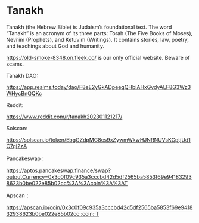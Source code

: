 # Tanakh
Tanakh (the Hebrew Bible) is Judaism’s foundational text. The word “Tanakh” is an acronym of its three parts: Torah (The Five Books of Moses), Nevi’im (Prophets), and Ketuvim (Writings). It contains stories, law, poetry, and teachings about God and humanity.

https://old-smoke-8348.on.fleek.co/ is our only official website. Beware of scams.

Tanakh DAO: 

https://app.realms.today/dao/F8eE2yGkADpeeqQHbiAHxGvdyALF8G3Wz3WHycBnQQKc

Reddit:

https://www.reddit.com/r/tanakh202301121217/

Solscan:

https://solscan.io/token/EbgGZdpMG8cs9xZywmWkwHJNRNUVsKCptjUd1C7qj2zA

Pancakeswap：

https://aptos.pancakeswap.finance/swap?outputCurrency=0x3c0f09c935a3cccbd42d5df2565ba5853f69e941832938623b0be022e85b02cc%3A%3Acoin%3A%3AT

Apscan：

https://apscan.io/coin/0x3c0f09c935a3cccbd42d5df2565ba5853f69e941832938623b0be022e85b02cc::coin::T
